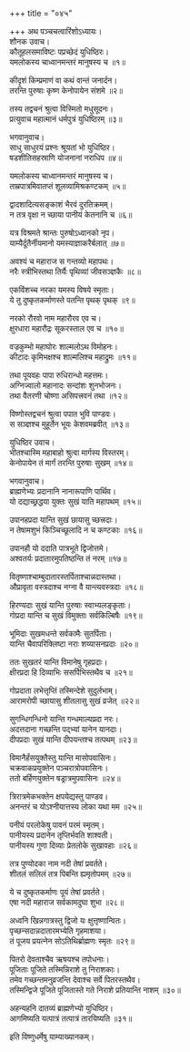 +++
title = "०४५"

+++
अथ पञ्चचत्वारिंशोऽध्यायः।  
शौनक उवाच।  
कौतूहलसमाविष्टः पप्रच्छेदं युधिष्ठिरः।  
यमलोकस्य चाध्वानमन्तरं मानुषस्य च ॥१॥

कीदृशं किम्प्रमाणं वा कथं वान्तं जनार्दन।  
तरन्ति पुरुषाः कृष्ण केनोपायेन संशमे ॥२॥

तस्य तद्वचनं श्रुत्वा विस्मितो मधुसूदनः।  
प्रत्युवाच महात्मानं धर्मपुत्रं युधिष्ठिरम् ॥३॥

भगवानुवाच।  
साधु साधुरयं प्रश्नः श्रूयतां भो युधिष्ठिर।  
षडशीतिसहस्राणि योजनानां नराधिप ॥४॥

यमलोकस्य चाध्वानमन्तरं मानुषस्य च।  
ताम्रपात्रमिवातप्तं शूलव्यामिश्रकण्टकम् ॥५॥

द्वादशादित्यसङ्काशं भैरवं दुरतिक्रमम्।  
न तत्र वृक्षा न च्छाया पानीयं केतनानि च ॥६॥

यत्र विश्रमते श्रान्तः पुरुषोऽध्वानको नृप।  
याम्यैर्दूतैर्नीयमानो यमस्याज्ञाकरैर्बलात् ॥७॥

अवश्यं च महाराज स गन्तव्यो महापथः।  
नरैः स्त्रीभिस्तथा तिर्यैः पृथिव्यां जीवसञ्ज्ञकैः ॥८॥

एकविंशच्च नरका यमस्य विषये स्मृताः।  
ये तु दुष्कृतकर्माणस्ते पतन्ति पृथक् पृथक् ॥९॥

नरको रौरवो नाम महारौरव एव च।  
क्षुरधारा महारौद्रः सूकरस्ताल एव च ॥१०॥

वज्रकुम्भो महाघोरः शाल्मलोऽथ विमोहनः।  
कीटादः कृमिभक्षश्च शाल्मलिश्च महाद्रुमः ॥११॥

तथा पूयवहः पापा रुधिरान्धो महत्तमः।  
अग्निज्वालो महानादः सन्दांशः शुनभोजनः।  
तथा वैतरणी चोष्णा असिपत्त्रवनं तथा ॥१२॥

विष्णोस्तद्वचनं श्रुत्वा पपात भुवि पाण्डवः।  
स सञ्ज्ञश्च मुहूर्तेन भूयः केशवमब्रवीत् ॥१३॥

युधिष्ठिर उवाच।  
भीतश्चास्मि महाबाहो श्रुत्वा मार्गस्य विस्तरम्।  
केनोपायेन तं मार्गं तरन्ति पुरुषाः सुखम् ॥१४॥

भगवानुवाच।  
ब्राह्मणेभ्यः प्रदानानि नानारूपाणि पार्थिव।  
यो दद्याच्छ्रद्धया युक्तः सुखं याति महापथम् ॥१५॥

उपानहप्रदा यान्ति सुखं छायासु च्छत्त्रदाः।  
न तेषामशुभं किञ्चिच्छूलादि न च कण्टकाः ॥१६॥

उपानहौ यो ददाति पात्रभूते द्विजोत्तमे।  
अश्वतर्यः प्रदातारमुपतिष्ठन्ति तं नरम् ॥१७॥

वितृष्णाश्चाम्बुदातारस्तर्पिताश्चान्नदास्तथा।  
औप्रावृता वस्त्रदाश्च नग्ना वै यान्त्यवस्त्रदाः ॥१८॥

हिरण्यदाः सुखं यान्ति पुरुषाः स्वाभ्यलङ्कृताः।  
गोप्रदा यान्ति च सुखं विमुक्ताः सर्वकिल्बिषैः ॥१९॥

भूमिदाः सुखमधन्ते सर्वकामैः सुतर्पिताः।  
यान्ति चैवापरिक्लिष्टा नराः शय्यासनप्रदाः ॥२०॥

ततः सुखतरं यान्ति विमानेषु गृहप्रदाः।  
क्षीरप्रदा हि दिव्याभिः ससर्पिभिस्तथैव च ॥२१॥

गोप्रदाता लभेत्तृप्तिं तस्मिन्देशे सुदुर्लभाम्।  
आरामरोपी च्छायासु शीतलासु सुखं व्रजेत् ॥२२॥

सुगन्धिगन्धिनो यान्ति गन्धमाल्यप्रदा नरः।  
अदत्तदाना गच्छन्ति पद्भ्यां यानेन यानदाः।  
दीपप्रदाः सुखं यान्ति दीपयन्तश्च तत्पथम् ॥२३॥

विमानैर्हंसयुक्तैस्तु यान्ति मासोपवासिनः।  
चक्रवाकप्रयुक्तेन पञ्चरात्रोपवासिनः।  
ततो बर्हिणयुक्तेन षड्रात्रमुपवासिनः ॥२४॥

त्रिरात्रमेकभक्तेन क्षपयेद्यस्तु पाण्डव।  
अनन्तरं च योऽश्नीयात्तस्य लोका यथा मम ॥२५॥

पनीयं परलोकेषु पावनं परमं स्मृतम्।  
पानीयस्य प्रदानेन तृप्तिर्भवति शाश्वती।  
पानीयस्य गुणा दिव्याः प्रेतलोके सुखावहाः ॥२६॥

तत्र पुण्योदका नाम नदी तेषां प्रवर्तते।  
शीतलं सलिलं तत्र पिबन्ति ह्यमृतोपमम् ॥२७॥

ये च दुष्कृतकर्माणः पूयं तेषां प्रवर्तते।  
एषा नदी महाराज सर्वकामदुघा शुभा ॥२८॥

अध्वनि खिन्नगात्रस्तु द्विजो यः क्षुत्तृष्णान्वितः।  
पृच्छन्सदान्नदातारमभ्येति गृहमाशया।  
तं पूजय प्रयत्नेन सोऽतिथिर्ब्राह्मणः स्मृतः ॥२९॥

पितरो देवताश्चैव ऋषयश्च तपोधनाः।  
पूजिताः पूजिते तस्मिन्निराशे तु निराशकाः।  
तमेव गच्छन्तमनुव्रजन्ति देवाश्च सर्वे पितरस्तथैव।  
तस्मिन्द्विजे पूजिते पूजितास्ते गते निराशे प्रतियान्ति नाशम् ॥३०॥

अहन्यहनि दातव्यं ब्राह्मणेभ्यो युधिष्ठिर।  
आगमिष्यति यत्पात्रं तत्पात्रं तारयिष्यति ॥३१॥

इति विष्णुधर्मेषु याम्याख्यानकम्।  
